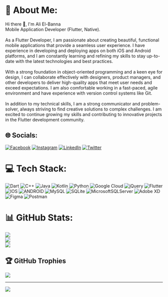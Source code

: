 # 💫 About Me:
Hi there 👋, I'm Ali El-Banna<br>Mobile Application Developer (Flutter, Native).<br><br>As a Flutter Developer, I am passionate about creating beautiful, functional mobile applications that provide a seamless user experience. I have experience in developing and deploying apps on both iOS and Android platforms, and I am constantly learning and refining my skills to stay up-to-date with the latest technologies and best practices.<br><br>With a strong foundation in object-oriented programming and a keen eye for design, I can collaborate effectively with designers, product managers, and other developers to deliver high-quality apps that meet user needs and exceed expectations. I am also comfortable working in a fast-paced, agile environment and have experience with version control systems like Git.<br><br>In addition to my technical skills, I am a strong communicator and problem-solver, always striving to find creative solutions to complex challenges. I am excited to continue growing my skills and contributing to innovative projects in the Flutter development community.


## 🌐 Socials:
[![Facebook](https://img.shields.io/badge/Facebook-%231877F2.svg?logo=Facebook&logoColor=white)](https://facebook.com/ali.elbana.528) [![Instagram](https://img.shields.io/badge/Instagram-%23E4405F.svg?logo=Instagram&logoColor=white)](https://instagram.com/ali.lbanna) [![LinkedIn](https://img.shields.io/badge/LinkedIn-%230077B5.svg?logo=linkedin&logoColor=white)](https://linkedin.com/in/ali-elbanna) [![Twitter](https://img.shields.io/badge/Twitter-%231DA1F2.svg?logo=Twitter&logoColor=white)](https://twitter.com/AliLBanna) 

# 💻 Tech Stack:
![Dart](https://img.shields.io/badge/dart-%230175C2.svg?style=for-the-badge&logo=dart&logoColor=white) ![C++](https://img.shields.io/badge/c++-%2300599C.svg?style=for-the-badge&logo=c%2B%2B&logoColor=white) ![Java](https://img.shields.io/badge/java-%23ED8B00.svg?style=for-the-badge&logo=java&logoColor=white) ![Kotlin](https://img.shields.io/badge/kotlin-%230095D5.svg?style=for-the-badge&logo=kotlin&logoColor=white) ![Python](https://img.shields.io/badge/python-3670A0?style=for-the-badge&logo=python&logoColor=ffdd54) ![Google Cloud](https://img.shields.io/badge/Google%20Cloud-%234285F4.svg?style=for-the-badge&logo=google-cloud&logoColor=white) ![jQuery](https://img.shields.io/badge/jquery-%230769AD.svg?style=for-the-badge&logo=jquery&logoColor=white) ![Flutter](https://img.shields.io/badge/Flutter-%2302569B.svg?style=for-the-badge&logo=Flutter&logoColor=white) ![IOS](https://img.shields.io/badge/IOS-%2320232a.svg?style=for-the-badge&logo=apple&logoColor=white) ![ANDROID](https://img.shields.io/badge/android-%2320232a.svg?style=for-the-badge&logo=android&logoColor=%a4c639) ![MySQL](https://img.shields.io/badge/mysql-%2300f.svg?style=for-the-badge&logo=mysql&logoColor=white) ![SQLite](https://img.shields.io/badge/sqlite-%2307405e.svg?style=for-the-badge&logo=sqlite&logoColor=white) ![MicrosoftSQLServer](https://img.shields.io/badge/Microsoft%20SQL%20Sever-CC2927?style=for-the-badge&logo=microsoft%20sql%20server&logoColor=white) ![Adobe XD](https://img.shields.io/badge/Adobe%20XD-470137?style=for-the-badge&logo=Adobe%20XD&logoColor=#FF61F6) 	![Figma](https://img.shields.io/badge/figma-%23F24E1E.svg?style=for-the-badge&logo=figma&logoColor=white) ![Postman](https://img.shields.io/badge/Postman-FF6C37?style=for-the-badge&logo=postman&logoColor=white)
# 📊 GitHub Stats:
![](https://github-readme-stats.vercel.app/api?username=alielbanna&theme=dark&hide_border=true&include_all_commits=false&count_private=false)<br/>
![](https://github-readme-streak-stats.herokuapp.com/?user=alielbanna&theme=dark&hide_border=true)<br/>
![](https://github-readme-stats.vercel.app/api/top-langs/?username=alielbanna&theme=dark&hide_border=true&include_all_commits=false&count_private=false&layout=compact)

## 🏆 GitHub Trophies
![](https://github-profile-trophy.vercel.app/?username=alielbanna&theme=radical&no-frame=true&no-bg=false&margin-w=4)

---
[![](https://visitcount.itsvg.in/api?id=alielbanna&icon=0&color=0)](https://visitcount.itsvg.in)

<!-- Proudly created with GPRM ( https://gprm.itsvg.in ) -->
